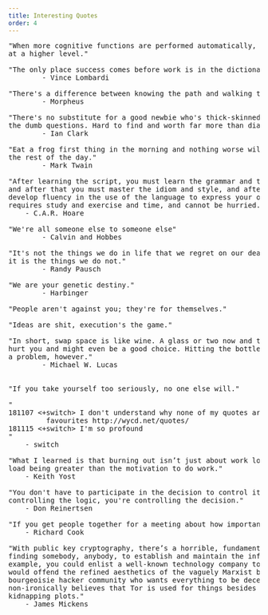 ```yaml
---
title: Interesting Quotes
order: 4
---
```


<pre>
"When more cognitive functions are performed automatically, we can perform
at a higher level."

"The only place success comes before work is in the dictionary."
        - Vince Lombardi

"There's a difference between knowing the path and walking the path."
        - Morpheus

"There's no substitute for a good newbie who's thick-skinned enough to ask
the dumb questions. Hard to find and worth far more than diamonds."
        - Ian Clark

"Eat a frog first thing in the morning and nothing worse will happen to you
the rest of the day."
        - Mark Twain

"After learning the script, you must learn the grammar and the vocabulary,
and after that you must master the idiom and style, and after that you must
develop fluency in the use of the language to express your own ideas. All this
requires study and exercise and time, and cannot be hurried."
	- C.A.R. Hoare

"We're all someone else to someone else"
        - Calvin and Hobbes

"It's not the things we do in life that we regret on our death bed,
it is the things we do not."
        - Randy Pausch

"We are your genetic destiny."
        - Harbinger

"People aren't against you; they're for themselves."

"Ideas are shit, execution's the game."

"In short, swap space is like wine. A glass or two now and then won't
hurt you and might even be a good choice. Hitting the bottle constantly is
a problem, however."
        - Michael W. Lucas


"If you take yourself too seriously, no one else will."

"
181107 <+switch> I don't understand why none of my quotes are amongst your
		 favourites http://wycd.net/quotes/
181115 <+switch> I'm so profound
"
	- switch

"What I learned is that burning out isn’t just about work load, it’s about work
load being greater than the motivation to do work."
    - Keith Yost

"You don't have to participate in the decision to control it. As long as you're
controlling the logic, you're controlling the decision."
    - Don Reinertsen

"If you get people together for a meeting about how important some topic is, then you know that you failed."
    - Richard Cook

"With public key cryptography, there’s a horrible, fundamental challenge of
finding somebody, anybody, to establish and maintain the infrastructure. For
example, you could enlist a well-known technology company to do it, but this
would offend the refined aesthetics of the vaguely Marxist but comfortably
bourgeoisie hacker community who wants everything to be decentralized and who
non-ironically believes that Tor is used for things besides drug deals and
kidnapping plots."
    - James Mickens
</pre>


